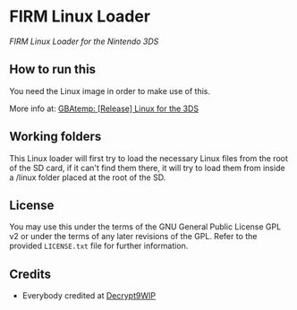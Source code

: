# FIRM Linux Loader
_FIRM Linux Loader for the Nintendo 3DS_

## How to run this

You need the Linux image in order to make use of this.

More info at: [GBAtemp: [Release] Linux for the 3DS](https://gbatemp.net/threads/release-linux-for-the-3ds.407187/)

## Working folders

This Linux loader will first try to load the necessary Linux files from the root of the SD card, if it can't find them there, it will try to load them from inside a /linux folder placed at the root of the SD.

## License
You may use this under the terms of the GNU General Public License GPL v2 or under the terms of any later revisions of the GPL. Refer to the provided `LICENSE.txt` file for further information.

## Credits
* Everybody credited at [Decrypt9WIP](https://github.com/d0k3/Decrypt9WIP)
